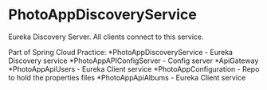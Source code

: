 # PhotoAppDiscoveryService
 Eureka Discovery Server. All clients connect to this service. 

 Part of Spring Cloud Practice:
*PhotoAppDiscoveryService - Eureka Discovery service
*PhotoAppAPIConfigServer - Config server
*ApiGateway
*PhotoAppApiUsers - Eureka Client service
*PhotoAppConfiguration - Repo to hold the properties files
*PhotoAppApiAlbums - Eureka Client service
